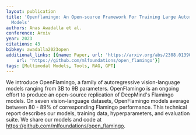 ```yaml
---
layout: publication
title: 'Openflamingo: An Open-source Framework For Training Large Autoregressive Vision-language
  Models'
authors: Anas Awadalla et al.
conference: Arxiv
year: 2023
citations: 43
bibkey: awadalla2023open
additional_links: [{name: Paper, url: 'https://arxiv.org/abs/2308.01390'}, {name: Code,
    url: 'https://github.com/mlfoundations/open_flamingo'}]
tags: [Multimodal Models, Tools, RAG, GPT]
---
```

We introduce OpenFlamingo, a family of autoregressive vision-language models
ranging from 3B to 9B parameters. OpenFlamingo is an ongoing effort to produce
an open-source replication of DeepMind's Flamingo models. On seven
vision-language datasets, OpenFlamingo models average between 80 - 89% of
corresponding Flamingo performance. This technical report describes our models,
training data, hyperparameters, and evaluation suite. We share our models and
code at https://github.com/mlfoundations/open_flamingo.